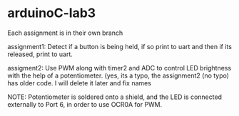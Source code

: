 # arduinoC-lab3

Each assignment is in their own branch

assignment1: Detect if a button is being held, if so print to uart and then if its released, print to uart. 

assigment2: Use PWM along with timer2 and ADC to control LED brightness with the help of a potentiometer.
(yes, its a typo, the assignment2 (no typo) has older code. I will delete it later and fix names

NOTE: Potentiometer is soldered onto a shield, and the LED is connected externally to Port 6, in order to use OCR0A for PWM.
